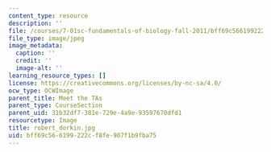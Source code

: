 ```yaml
---
content_type: resource
description: ''
file: /courses/7-01sc-fundamentals-of-biology-fall-2011/bff69c566199222cf8fe907f1b9fba75_robert_dorkin.jpg
file_type: image/jpeg
image_metadata:
  caption: ''
  credit: ''
  image-alt: ''
learning_resource_types: []
license: https://creativecommons.org/licenses/by-nc-sa/4.0/
ocw_type: OCWImage
parent_title: Meet the TAs
parent_type: CourseSection
parent_uid: 31b32df7-381e-729e-4a9e-93597670dfd1
resourcetype: Image
title: robert_dorkin.jpg
uid: bff69c56-6199-222c-f8fe-907f1b9fba75
---
```

